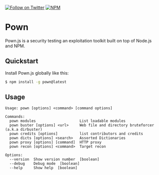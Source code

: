 [![Follow on Twitter](https://img.shields.io/twitter/follow/pownjs.svg?logo=twitter)](https://twitter.com/pownjs)
[![NPM](https://img.shields.io/npm/v/pown.svg)](https://www.npmjs.com/package/pown)

# Pown

Pown.js is a security testing an exploitation toolkit built on top of Node.js and NPM.

## Quickstart

Install Pown.js globally like this:

```sh
$ npm install -g pown@latest
```

## Usage

```
Usage: pown [options] <command> [command options]

Commands:
  pown modules                    List loadable modules
  pown buster [options] <url>     Web file and directory bruteforcer (a.k.a dirbuster)
  pown credits [options]          list contributors and credits
  pown dicts [options] <search>   Assorted Dictionaries
  pown proxy [options] [command]  HTTP proxy
  pown recon [options] <command>  Target recon

Options:
  --version  Show version number  [boolean]
  --debug    Debug mode  [boolean]
  --help     Show help  [boolean]
```
